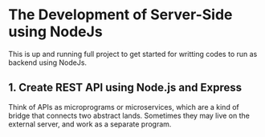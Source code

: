 # The Development of Server-Side using NodeJs
This is up and running full project to get started for writting codes to run as backend using NodeJs.

## 1. Create  REST API using Node.js and Express
Think of APIs as microprograms or microservices, which are a kind of bridge that connects two abstract lands. Sometimes they may live on the external server, and work as a separate program. 
